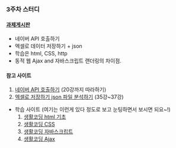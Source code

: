 ### 3주차 스터디

#### [과제게시판](https://github.com/WebScrapingStudy/StudyRepository/issues/3)  
 * 네이버 API 호출하기
 * 엑셀로 데이터 저장하기 + json
 * 학습은 html, CSS, http
 * 동적 웹 Ajax and 자바스크립트 랜더링의 차이점.

#### 참고 사이트
  1. [네이버 API 호출하기](https://www.youtube.com/watch?v=S6YFtFJma4Q&index=15&list=PLAdQRRy4vtQRzdg7D9n1rkDp9DIeWpBQ9) (20강까지 따라하기)  
  2. [엑셀로 저장하기 json 파일 분석하기](https://www.youtube.com/watch?v=NQTa-F8habI&list=PLAdQRRy4vtQRzdg7D9n1rkDp9DIeWpBQ9&index=35) (35강~37강)

* 학습 사이트 (여기는 이런게 있다 정도로 보고 눈팅하면서 보시면 되요~!)  
  1. [생활코딩 html 기초](https://opentutorials.org/course/3084)
  2. [생활코딩 CSS](https://opentutorials.org/course/3086)
  3. [생활코딩 자바스크립트](https://opentutorials.org/course/3085)
  4. [생활코딩 Ajax](https://opentutorials.org/course/3281)
